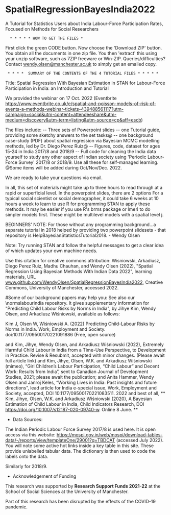 # SpatialRegressionBayesIndia2022
A Tutorial for Statistics Users about India Labour-Force Participation Rates, Focused on Methods for Social Researchers


      * * * * * HOW TO GET THE FILES *  

First click the green CODE button. Now choose the 'Download ZIP' button. You obtain all the documents in one zip file.  You then 'extract' this using your unzip software, such as 7ZIP freeware or Win-ZIP.  Queries/difficulties? Contact wendy.olsen@manchester.ac.uk to simply get an emailed copy. 

     * * * *  SUMMARY OF THE CONTENTS OF THE 4 TUTORIAL FILES * * * * *
        
Title: Spatial Regression With Bayesian Estimation in STAN for Labour-Force Participation in India: an Introduction and Tutorial

We provided the webinar on 17 Oct. 2022 (Eventbrite https://www.eventbrite.co.uk/e/spatial-and-poisson-models-of-risk-of-events-a-methods-webinar-tickets-439488561117?utm-campaign=social&utm-content=attendeeshare&utm-medium=discovery&utm-term=listing&utm-source=cp&aff=escb) 

The files include:
--   Three sets of Powerpoint slides
--   one Tutorial guide, providing some sketchy answers to the set tasks@
--   one background case-study (PDF) about spatial regression via Bayesian MCMC modelling methods, led by Dr. Diego Perez Ruiz@
--   Figures, code, dataset for ages 15-24 in India 2017/8 and 2018/9
--   Full code for cleaning the India data yourself to study any other aspect of Indian society using 'Periodic Labour-Force Survey' 2017/8 or 2018/9.
Use all these for self-managed learning. @Some items will be added during Oct/Nov/Dec. 2022. 

We are ready to take your questions via email. 

In all, this set of materials might take up to three hours to read through at a rapid or superficial level. In the powerpoint slides, there are 2 options
For a typical social scientist or social demographer, it could take 6 weeks at 10 hours a week to learn to use R for programming STAN to apply these methods.
It may be easier if you use R's brms package or lme4 to do simpler models first. 
These might be multilevel models with a spatial level j.

BEGINNERS' NOTE: For those without any programming background...a separate tutorial in 2018 helped by providing two powerpoint slidesets - that repository is HelpBayesianStatisticsTutorial2018.   - Wendy Olsen

Note:  Try running STAN and follow the helpful messages to get a clear idea of which updates your own machine needs.

Use this citation for creative commons attribution: Wisniowski, Arkadiusz, Diego Perez Ruiz, Madhu Chauhan, and Wendy Olsen (2022), "Spatial Regression Using Bayesian Methods With Indian Data 2022", learning materials, URL www.github.com/WendyOlsen/SpatialRegressionBayesIndia2022, Creative Commons, University of Manchester, accessed 2022.

#Some of our background papers may help you:
See also our \normslabourindia repository. It gives supplementary information for "Predicting Child Labour Risks by Norms in India", by Jihye Kim, Wendy Olsen, and Arkadiusz Wiśniowski, available as follows:

Kim J, Olsen W, Wiśniowski A. (2022) Predicting Child-Labour Risks by Norms in India. Work, Employment and Society. doi:10.1177/09500170221091886
(Free, open source)

and
Kim, Jihye, Wendy Olsen, and Arkadiusz Wiśniowski (2022), Extremely Harmful Child Labour in India from a Time-Use Perspective, to Development in Practice.  Revise & Resubmit, accepted with minor changes. (Please await full article link)
and
Kim, Jihye, Olsen, W.K. and Arkadiusz Wiśniowski (mimeo), “Girl Children’s Labour Participation, “Child Labour” and Decent Work: Results from India”, sent to Canadian Journal of Development Studies, 2021; please await the publication; 
and
Anita Hammer, Wendy Olsen and Janroj Keles, “Working Lives in India: Past insights and future directions”, lead article for India e-special issue, Work, Employment and Society, accepted, DOI 10.1177/09500170221083511. 2022
and best of all,
** Kim, Jihye, Olsen, W.K. and Arkadiusz Wiśniowski (2020), A Bayesian Estimation of Child Labour in India, Child Indicators Research, DOI https://doi.org/10.1007/s12187-020-09740-w. Online 8 June. ** 

* Data Sources:

The Indian Periodic Labour Force Survey 2017/8 is used here. It is open access via this website:
https://mospi.gov.in/web/mospi/download-tables-data/-/reports/view/templateOne/29001?q=TBDCAT  (accessed July 2022).
You will note some active hot links inside a key table in this site. These provide unlabelled tabular data. The dictionary is then used to code the labels onto the data.

Similarly for 2018/9. 

* Acknowledgement of Funding

This research was supported by **Research Support Funds 2021-22** at the School of Social Sciences at the University of Manchester.

Part of this research has been disrupted by the effects of the COVID-19 pandemic.

